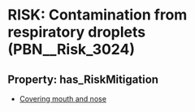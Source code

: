 # RISK: __Contamination from respiratory droplets__ (PBN__Risk_3024)

## Property: has_RiskMitigation

* [Covering mouth and nose](PBN__Mitigation_1329)

